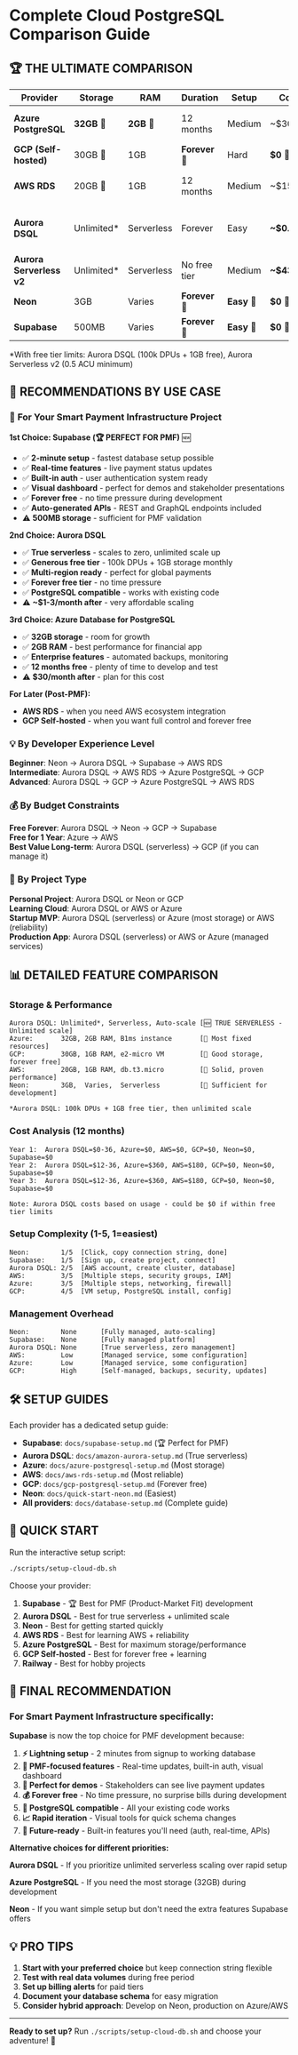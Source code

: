 # Complete Cloud PostgreSQL Comparison Guide

## 🏆 **THE ULTIMATE COMPARISON**

| Provider | Storage | RAM | Duration | Setup | Cost After | Best For |
|----------|---------|-----|----------|-------|------------|----------|
| **Azure PostgreSQL** | **32GB** 🥇 | **2GB** 🥇 | 12 months | Medium | ~$30/month | **Most storage + performance** |
| **GCP (Self-hosted)** | 30GB 🥈 | 1GB | **Forever** 🥇 | Hard | **$0** 🥇 | **Forever free + learning** |
| **AWS RDS** | 20GB 🥉 | 1GB | 12 months | Medium | ~$15/month | **AWS ecosystem + reliability** |
| **Aurora DSQL** | Unlimited* | Serverless | Forever | Easy | **~$0.80/month** | **True serverless + unlimited scale** |
| **Aurora Serverless v2** | Unlimited* | Serverless | No free tier | Medium | **~$43/month** | **Enterprise serverless** |
| **Neon** | 3GB | Varies | **Forever** 🥇 | **Easy** 🥇 | **$0** 🥇 | **Development + simplicity** |
| **Supabase** | 500MB | Varies | **Forever** 🥇 | **Easy** 🥇 | **$0** 🥇 | **Full-stack development** |

*With free tier limits: Aurora DSQL (100k DPUs + 1GB free), Aurora Serverless v2 (0.5 ACU minimum)

## 🎯 **RECOMMENDATIONS BY USE CASE**

### 🚀 **For Your Smart Payment Infrastructure Project**

**1st Choice: Supabase (🏆 PERFECT FOR PMF)** 🆕
- ✅ **2-minute setup** - fastest database setup possible
- ✅ **Real-time features** - live payment status updates
- ✅ **Built-in auth** - user authentication system ready
- ✅ **Visual dashboard** - perfect for demos and stakeholder presentations
- ✅ **Forever free** - no time pressure during development
- ✅ **Auto-generated APIs** - REST and GraphQL endpoints included
- ⚠️ **500MB storage** - sufficient for PMF validation

**2nd Choice: Aurora DSQL** 
- ✅ **True serverless** - scales to zero, unlimited scale up
- ✅ **Generous free tier** - 100k DPUs + 1GB storage monthly
- ✅ **Multi-region ready** - perfect for global payments
- ✅ **Forever free tier** - no time pressure
- ✅ **PostgreSQL compatible** - works with existing code
- ⚠️ **~$1-3/month after** - very affordable scaling

**3rd Choice: Azure Database for PostgreSQL** 
- ✅ **32GB storage** - room for growth
- ✅ **2GB RAM** - best performance for financial app
- ✅ **Enterprise features** - automated backups, monitoring
- ✅ **12 months free** - plenty of time to develop and test
- ⚠️ **$30/month after** - plan for this cost

**For Later (Post-PMF):**
- **AWS RDS** - when you need AWS ecosystem integration
- **GCP Self-hosted** - when you want full control and forever free

### 💡 **By Developer Experience Level**

**Beginner**: Neon → Aurora DSQL → Supabase → AWS RDS  
**Intermediate**: Aurora DSQL → AWS RDS → Azure PostgreSQL → GCP  
**Advanced**: Aurora DSQL → GCP → Azure PostgreSQL → AWS RDS  

### 💰 **By Budget Constraints**

**Free Forever**: Aurora DSQL → Neon → GCP → Supabase  
**Free for 1 Year**: Azure → AWS  
**Best Value Long-term**: Aurora DSQL (serverless) → GCP (if you can manage it)  

### 🏢 **By Project Type**

**Personal Project**: Aurora DSQL or Neon or GCP  
**Learning Cloud**: Aurora DSQL or AWS or Azure  
**Startup MVP**: Aurora DSQL (serverless) or Azure (most storage) or AWS (reliability)  
**Production App**: Aurora DSQL (serverless) or AWS or Azure (managed services)  

## 📊 **DETAILED FEATURE COMPARISON**

### Storage & Performance
```
Aurora DSQL: Unlimited*, Serverless, Auto-scale [🆕 TRUE SERVERLESS - Unlimited scale]
Azure:       32GB, 2GB RAM, B1ms instance       [🥇 Most fixed resources]
GCP:         30GB, 1GB RAM, e2-micro VM         [🥈 Good storage, forever free]
AWS:         20GB, 1GB RAM, db.t3.micro         [🥉 Solid, proven performance]
Neon:        3GB,  Varies,  Serverless          [💚 Sufficient for development]

*Aurora DSQL: 100k DPUs + 1GB free tier, then unlimited scale
```

### Cost Analysis (12 months)
```
Year 1:  Aurora DSQL=$0-36, Azure=$0, AWS=$0, GCP=$0, Neon=$0, Supabase=$0
Year 2:  Aurora DSQL=$12-36, Azure=$360, AWS=$180, GCP=$0, Neon=$0, Supabase=$0
Year 3:  Aurora DSQL=$12-36, Azure=$360, AWS=$180, GCP=$0, Neon=$0, Supabase=$0

Note: Aurora DSQL costs based on usage - could be $0 if within free tier limits
```

### Setup Complexity (1-5, 1=easiest)
```
Neon:        1/5  [Click, copy connection string, done]
Supabase:    1/5  [Sign up, create project, connect]
Aurora DSQL: 2/5  [AWS account, create cluster, database]
AWS:         3/5  [Multiple steps, security groups, IAM]
Azure:       3/5  [Multiple steps, networking, firewall]
GCP:         4/5  [VM setup, PostgreSQL install, config]
```

### Management Overhead
```
Neon:        None      [Fully managed, auto-scaling]
Supabase:    None      [Fully managed platform]
Aurora DSQL: None      [True serverless, zero management]
AWS:         Low       [Managed service, some configuration]
Azure:       Low       [Managed service, some configuration]
GCP:         High      [Self-managed, backups, security, updates]
```

## 🛠️ **SETUP GUIDES**

Each provider has a dedicated setup guide:

- **Supabase**: `docs/supabase-setup.md` (🏆 Perfect for PMF)
- **Aurora DSQL**: `docs/amazon-aurora-setup.md` (True serverless)
- **Azure**: `docs/azure-postgresql-setup.md` (Most storage)
- **AWS**: `docs/aws-rds-setup.md` (Most reliable)  
- **GCP**: `docs/gcp-postgresql-setup.md` (Forever free)
- **Neon**: `docs/quick-start-neon.md` (Easiest)
- **All providers**: `docs/database-setup.md` (Complete guide)

## 🚀 **QUICK START**

Run the interactive setup script:
```bash
./scripts/setup-cloud-db.sh
```

Choose your provider:
1. **Supabase** - 🏆 Best for PMF (Product-Market Fit) development
2. **Aurora DSQL** - Best for true serverless + unlimited scale
3. **Neon** - Best for getting started quickly
4. **AWS RDS** - Best for learning AWS + reliability  
5. **Azure PostgreSQL** - Best for maximum storage/performance
6. **GCP Self-hosted** - Best for forever free + learning
7. **Railway** - Best for hobby projects

## 🎯 **FINAL RECOMMENDATION**

### **For Smart Payment Infrastructure specifically:**

**Supabase** is now the top choice for PMF development because:

1. **⚡ Lightning setup** - 2 minutes from signup to working database
2. **🚀 PMF-focused features** - Real-time updates, built-in auth, visual dashboard
3. **🎯 Perfect for demos** - Stakeholders can see live payment updates
4. **💰 Forever free** - No time pressure, no surprise bills during development
5. **🔗 PostgreSQL compatible** - All your existing code works
6. **📈 Rapid iteration** - Visual tools for quick schema changes
7. **🔮 Future-ready** - Built-in features you'll need (auth, real-time, APIs)

**Alternative choices for different priorities:**

**Aurora DSQL** - If you prioritize unlimited serverless scaling over rapid setup

**Azure PostgreSQL** - If you need the most storage (32GB) during development

**Neon** - If you want simple setup but don't need the extra features Supabase offers

## 💡 **PRO TIPS**

1. **Start with your preferred choice** but keep connection string flexible
2. **Test with real data volumes** during free period  
3. **Set up billing alerts** for paid tiers
4. **Document your database schema** for easy migration
5. **Consider hybrid approach**: Develop on Neon, production on Azure/AWS

---

**Ready to set up?** Run `./scripts/setup-cloud-db.sh` and choose your adventure! 🚀